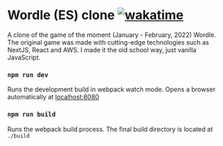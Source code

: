 # Wordle (ES) clone [![wakatime](https://wakatime.com/badge/user/b9d25ba3-da9c-44da-9a0b-bd8bb81c6074/project/8c499ee0-24d6-42cc-8a43-093b43c71a87.svg)](https://wakatime.com/badge/user/b9d25ba3-da9c-44da-9a0b-bd8bb81c6074/project/8c499ee0-24d6-42cc-8a43-093b43c71a87)

A clone of the game of the moment (January - February, 2022) Wordle.
\
The original game was made with cutting-edge technologies such as NextJS, React and AWS.
I made it the old school way, just vanilla JavaScript.

### `npm run dev`
Runs the development build in webpack watch mode.
Opens a browser automatically at [localhost:8080](http://localhost:8080)

### `npm run build`
Runs the webpack build process. The final build directory is located at `./build`
